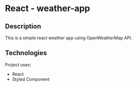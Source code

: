 # React - weather-app

## Description
This is a simple react weather app using OpenWeatherMap API.
 
## Technologies
Project uses:
* React
* Styled Component

